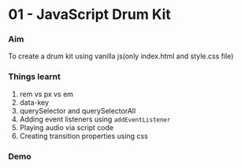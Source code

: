 # 01 - JavaScript Drum Kit

### Aim
To create a drum kit using vanilla js(only index.html and style.css file)

### Things learnt
1. rem vs px vs em
2. data-key
3. querySelector and querySelectorAll
4. Adding event listeners using `addEventListener`
5. Playing audio via script code
6. Creating transition properties using css

### Demo
